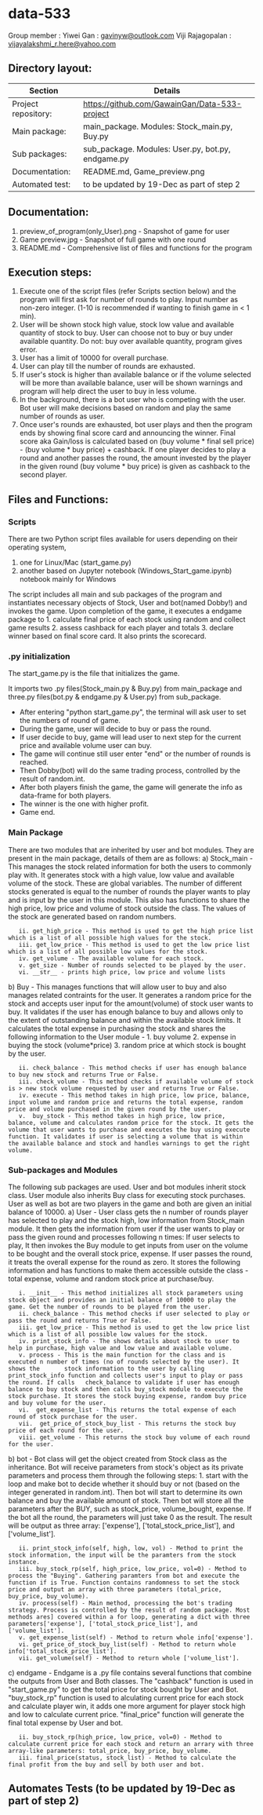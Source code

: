 # data-533
Group member : Yiwei Gan : gavinyw@outlook.com
               Viji Rajagopalan : vijayalakshmi_r.here@yahoo.com
               
## Directory layout:
| Section | Details|
| -----------| -----------|
|Project repository:| https://github.com/GawainGan/Data-533-project |
|Main package:| main_package. Modules: Stock_main.py, Buy.py |
|Sub packages:| sub_package. Modules: User.py, bot.py, endgame.py |
|Documentation:| README.md, Game_preview.png |
|Automated test:| to be updated by 19-Dec as part of step 2 |


## Documentation:

1. preview_of_program(only_User).png - Snapshot of game for user
2. Game preview.jpg - Snapshot of full game with one round
2. README.md - Comprehensive list of files and functions for the program


## Execution steps:

1. Execute one of the script files (refer Scripts section below) and the program will first ask for number of rounds to play. Input number as non-zero integer. (1-10 is recommended if wanting to finish game in < 1 min).
2. User will be shown stock high value, stock low value and available quantity of stock to buy. User can choose not to buy or buy under available quantity. Do not: buy over available quantity, program gives error.
3. User has a limit of 10000 for overall purchase.
4. User can play till the number of rounds are exhausted.
5. If user's stock is higher than available balance or if the volume selected will be more than available balance, user will be shown warnings and program will help direct the user to buy in less volume.
6. In the background, there is a bot user who is competing with the user. Bot user will make decisions based on random and play the same number of rounds as user.
7. Once user's rounds are exhausted, bot user plays and then the program ends by showing final score card and announcing the winner. Final score aka Gain/loss is calculated based on (buy volume * final sell price) - (buy volume * buy price) + cashback. If one player decides to play a round and another passes the round, the amount invested by the player in the given round (buy volume * buy price) is given as cashback to the second player.


## Files and Functions: 

### Scripts

There are two Python script files available for users depending on their operating system, 
1. one for Linux/Mac (start_game.py)
2. another based on Jupyter notebook (Windows_Start_game.ipynb) notebook mainly for Windows

The script includes all main and sub packages of the program and instantiates necessary objects of Stock, User and bot(named Dobby!) and invokes the game. Upon completion of the game, it executes a endgame package to 1. calculate final price of each stock using random and collect game results 2. assess cashback for each player and totals 3. declare winner based on final score card. It also prints the scorecard.

### .py initialization
The start_game.py is the file that initializes the game. 

It imports two .py files(Stock_main.py & Buy.py) from main_package and three.py files(bot.py & endgame.py & User.py) from sub_package.

- After entering "python start_game.py", the terminal will ask user to set the numbers of round of game. 
- During the game, user will decide to buy or pass the round. 
- If user decide to buy, game will lead user to next step for the current price and available volume user can buy. 
- The game will continue still user enter "end" or the number of rounds is reached.
- Then Dobby(bot) will do the same trading process, controlled by the result of random.int.
- After both players finish the game, the game will generate the info as data-frame for both players. 
- The winner is the one with higher profit.
- Game end.


### Main Package

There are two modules that are inherited by user and bot modules. They are present in the main package, details of them are as follows:
a) Stock_main - This manages the stock related information for both the users to commonly play with. It generates stock with a high value, low value and available volume of the stock. These are global variables. The number of different stocks generated is equal to the number of rounds the player wants to play and is input by the user in this module. This also has functions to share the high price, low price and volume of stock outside the class. The values of the stock are generated based on random numbers.
``` class Stock: i. __init__ - This method initializes all stock parameters and also assigns a random value for high, low and available stock. Get the number of rounds to be played from the user.
   ii. get_high_price - This method is used to get the high price list which is a list of all possible high values for the stock.
   iii. get_low_price - This method is used to get the low price list which is a list of all possible low values for the stock.
   iv. get_volume - The available volume for each stock.
   v. get_size - Number of rounds selected to be played by the user.
   vi. __str__ - prints high price, low price and volume lists 
 ```

b) Buy - This manages functions that will allow user to buy and also manages related contraints for the user. It generates a random price for the stock and accepts user input for the amount(volume) of stock user wants to buy. It validates if the user has enough balance to buy and allows only to the extent of outstanding balance and within the available stock limits. It calculates the total expense in purchasing the stock and shares the following information to the User module - 1. buy volume 2. expense in buying the stock (volume*price) 3. random price at which stock is bought by the user.
``` class Buy: i. __init__ - This method initializes all parameters for user to buy new stocks during the game.
   ii. check_balance - This method checks if user has enough balance to buy new stock and returns True or False.
   iii. check_volume - This method checks if available volume of stock is > new stock volume requested by user and returns True or False.
   iv. execute - This method takes in high price, low price, balance, input volume and random price and returns the total expense, random price and volume purchased in the given round by the user.
   v.  buy_stock - This method takes in high price, low price, balance, volume and calculates random price for the stock. It gets the volume that user wants to purchase and executes the buy using execute function. It validates if user is selecting a volume that is within the available balance and stock and handles warnings to get the right volume. 
``` 


### Sub-packages and Modules

The following sub packages are used. User and bot modules inherit stock class. User module also inherits Buy class for executing stock purchases. User as well as bot are two players in the game and both are given an initial balance of 10000.
a) User - User class gets the n number of rounds player has selected to play and the stock high, low information from Stock_main module. It then gets the information from user if the user wants to play or pass the given round and processes following n times: If user selects to play, It then invokes the Buy module to get inputs from user on the volume to be bought and the overall stock price, expense. If user passes the round, it treats the overall expense for the round as zero. It stores the following information and has functions to make them accessible outside the class - total expense, volume and random stock price at purchase/buy.
``` class User that inheritss Stock, Buy classes: 
   i. __init__ - This method initializes all stock parameters using stock object and provides an initial balance of 10000 to play the game. Get the number of rounds to be played from the user.
   ii. check_balance - This method checks if user selected to play or pass the round and returns True or False.
   iii. get_low_price - This method is used to get the low price list which is a list of all possible low values for the stock.
   iv. print_stock_info - The shows details about stock to user to help in purchase, high value and low value and available volume.
   v. process - This is the main function for the class and is executed n number of times (no of rounds selected by the user). It shows the       stock information to the user by calling print_stock_info function and collects user's input to play or pass the round. If calls   check_balance to validate if user has enough balance to buy stock and then calls buy_stock module to execute the stock purchase. It stores the stock buying expense, random buy price and buy volume for the user.
   vi.  get_expense_list - This returns the total expense of each round of stock purchase for the user.
   vii.  get_price_of_stock_buy_list - This returns the stock buy price of each round for the user.
   viii. get_volume - This returns the stock buy volume of each round for the user.
```

b) bot - Bot class will get the object created from Stock class as the inheritance. Bot will receive parameters from stock's object as its private parameters and process them through the following steps: 1. start with the loop and make bot to decide whether it should buy or not (based on the integer generated in random.int). Then bot will start to determine its own balance and buy the available amount of stock. Then bot will store all the parameters after the BUY, such as stock_price, volume_bought, expense. If the bot all the round, the parameters will just take 0 as the result. The result will be output as three array: ['expense'], ['total_stock_price_list'], and ['volume_list'].
```   i. __init__(self, Stock)-  Initialization for all stock parameters using stock obeject (as an inheritance), and set 10000of balance to play the game.
   ii. print_stock_info(self, high, low, vol) - Method to print the stock information, the input will be the paramters from the stock instance.
   iii. buy_stock_rp(self, high_price, low_price, vol=0) - Method to process the "Buying". Gathering paramters from bot and execute the function if is True. Function contains randomness to set the stock price and output an array with three parameters (total_price, buy_price, buy_volume).
   iv. process(self) - Main method, processing the bot's trading strategy. Process is controlled by the result of random package. Most methods ares] covered within a for loop, generating a dict with three parameters['expense'], ['total_stock_price_list'], and ['volume_list'].
   v. get_expense_list(self) - Method to return whole info['expense'].
   vi. get_price_of_stock_buy_list(self) - Method to return whole info['total_stock_price_list'].
   vii. get_volume(self) - Method to return whole ['volume_list'].
```

c) endgame - Endgame is a .py file contains several functions that combine the outputs from User and Both classes. The "cashback" function is used in "start_game.py" to get the total price for stock bought by User and Bot. "buy_stock_rp" function is used to alculating current price for each stock and calculate player win, it adds one more argument for player stock high and low to calculate current price. "final_price" function will generate the final total expense by User and bot.
```   i. cashback(player_1_status, dobby_2_status) - Method generate two results based on the input from User and bot after the game is over. 
   ii. buy_stock_rp(high_price, low_price, vol=0) - Method to calculate current price for each stock and return an arrary with three array-like parameters: total_price, buy_price, buy_volume.
   iii. final_price(status, stock_list) - Method to calculate the final profit from the buy and sell by both user and bot.
```
## Automates Tests (to be updated by 19-Dec as part of step 2)